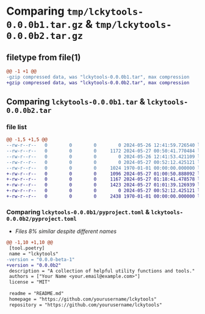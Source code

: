 # Comparing `tmp/lckytools-0.0.0b1.tar.gz` & `tmp/lckytools-0.0.0b2.tar.gz`

## filetype from file(1)

```diff
@@ -1 +1 @@
-gzip compressed data, was "lckytools-0.0.0b1.tar", max compression
+gzip compressed data, was "lckytools-0.0.0b2.tar", max compression
```

## Comparing `lckytools-0.0.0b1.tar` & `lckytools-0.0.0b2.tar`

### file list

```diff
@@ -1,5 +1,5 @@
--rw-r--r--   0        0        0        0 2024-05-26 12:41:59.726540 lckytools-0.0.0b1/LICENSE
--rw-r--r--   0        0        0     1172 2024-05-27 00:50:41.770484 lckytools-0.0.0b1/pyproject.toml
--rw-r--r--   0        0        0        0 2024-05-26 12:41:53.421109 lckytools-0.0.0b1/README.md
--rw-r--r--   0        0        0        0 2024-05-27 00:52:12.425121 lckytools-0.0.0b1/src/lckytools/__init__.py
--rw-r--r--   0        0        0     1024 1970-01-01 00:00:00.000000 lckytools-0.0.0b1/PKG-INFO
+-rw-r--r--   0        0        0     1096 2024-05-27 01:00:50.888092 lckytools-0.0.0b2/LICENSE
+-rw-r--r--   0        0        0     1167 2024-05-27 01:18:41.478578 lckytools-0.0.0b2/pyproject.toml
+-rw-r--r--   0        0        0     1423 2024-05-27 01:01:39.126939 lckytools-0.0.0b2/README.md
+-rw-r--r--   0        0        0        0 2024-05-27 00:52:12.425121 lckytools-0.0.0b2/src/lckytools/__init__.py
+-rw-r--r--   0        0        0     2438 1970-01-01 00:00:00.000000 lckytools-0.0.0b2/PKG-INFO
```

### Comparing `lckytools-0.0.0b1/pyproject.toml` & `lckytools-0.0.0b2/pyproject.toml`

 * *Files 8% similar despite different names*

```diff
@@ -1,10 +1,10 @@
 [tool.poetry]
 name = "lckytools"
-version = "0.0.0-beta-1"
+version = "0.0.0b2"
 description = "A collection of helpful utility functions and tools."
 authors = ["Your Name <your.email@example.com>"]
 license = "MIT"
 
 readme = "README.md"
 homepage = "https://github.com/yourusername/lckytools"
 repository = "https://github.com/yourusername/lckytools"
```

